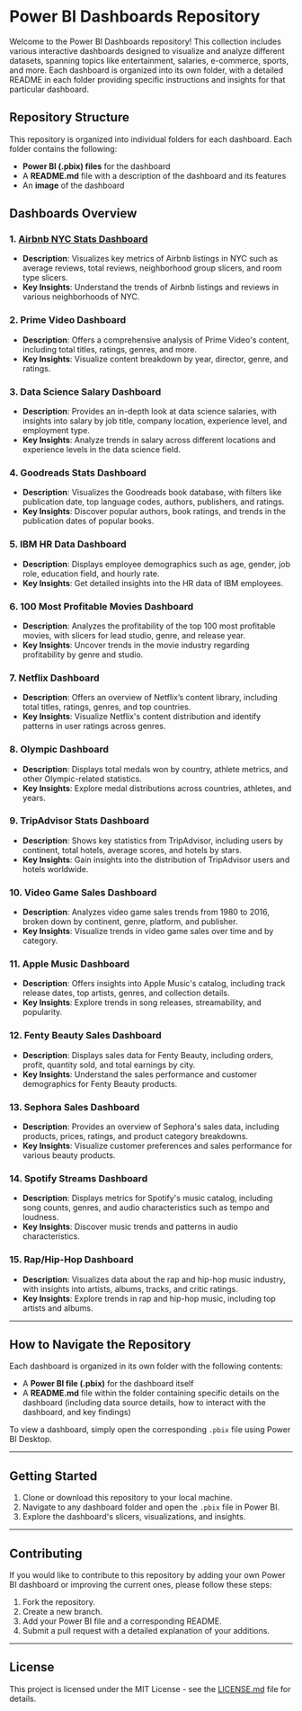# Power BI Dashboards Repository

Welcome to the Power BI Dashboards repository! This collection includes various interactive dashboards designed to visualize and analyze different datasets, spanning topics like entertainment, salaries, e-commerce, sports, and more. Each dashboard is organized into its own folder, with a detailed README in each folder providing specific instructions and insights for that particular dashboard.

## Repository Structure

This repository is organized into individual folders for each dashboard. Each folder contains the following:
- **Power BI (.pbix) files** for the dashboard
- A **README.md** file with a description of the dashboard and its features
- An **image** of the dashboard 

## Dashboards Overview

### 1. [**Airbnb NYC Stats Dashboard**](./airbnb%20dashboard/)
   - **Description**: Visualizes key metrics of Airbnb listings in NYC such as average reviews, total reviews, neighborhood group slicers, and room type slicers.
   - **Key Insights**: Understand the trends of Airbnb listings and reviews in various neighborhoods of NYC.

### 2. **Prime Video Dashboard**
   - **Description**: Offers a comprehensive analysis of Prime Video's content, including total titles, ratings, genres, and more.
   - **Key Insights**: Visualize content breakdown by year, director, genre, and ratings.

### 3. **Data Science Salary Dashboard**
   - **Description**: Provides an in-depth look at data science salaries, with insights into salary by job title, company location, experience level, and employment type.
   - **Key Insights**: Analyze trends in salary across different locations and experience levels in the data science field.

### 4. **Goodreads Stats Dashboard**
   - **Description**: Visualizes the Goodreads book database, with filters like publication date, top language codes, authors, publishers, and ratings.
   - **Key Insights**: Discover popular authors, book ratings, and trends in the publication dates of popular books.

### 5. **IBM HR Data Dashboard**
   - **Description**: Displays employee demographics such as age, gender, job role, education field, and hourly rate.
   - **Key Insights**: Get detailed insights into the HR data of IBM employees.

### 6. **100 Most Profitable Movies Dashboard**
   - **Description**: Analyzes the profitability of the top 100 most profitable movies, with slicers for lead studio, genre, and release year.
   - **Key Insights**: Uncover trends in the movie industry regarding profitability by genre and studio.

### 7. **Netflix Dashboard**
   - **Description**: Offers an overview of Netflix’s content library, including total titles, ratings, genres, and top countries.
   - **Key Insights**: Visualize Netflix's content distribution and identify patterns in user ratings across genres.

### 8. **Olympic Dashboard**
   - **Description**: Displays total medals won by country, athlete metrics, and other Olympic-related statistics.
   - **Key Insights**: Explore medal distributions across countries, athletes, and years.

### 9. **TripAdvisor Stats Dashboard**
   - **Description**: Shows key statistics from TripAdvisor, including users by continent, total hotels, average scores, and hotels by stars.
   - **Key Insights**: Gain insights into the distribution of TripAdvisor users and hotels worldwide.

### 10. **Video Game Sales Dashboard**
   - **Description**: Analyzes video game sales trends from 1980 to 2016, broken down by continent, genre, platform, and publisher.
   - **Key Insights**: Visualize trends in video game sales over time and by category.

### 11. **Apple Music Dashboard**
   - **Description**: Offers insights into Apple Music's catalog, including track release dates, top artists, genres, and collection details.
   - **Key Insights**: Explore trends in song releases, streamability, and popularity.

### 12. **Fenty Beauty Sales Dashboard**
   - **Description**: Displays sales data for Fenty Beauty, including orders, profit, quantity sold, and total earnings by city.
   - **Key Insights**: Understand the sales performance and customer demographics for Fenty Beauty products.

### 13. **Sephora Sales Dashboard**
   - **Description**: Provides an overview of Sephora's sales data, including products, prices, ratings, and product category breakdowns.
   - **Key Insights**: Visualize customer preferences and sales performance for various beauty products.

### 14. **Spotify Streams Dashboard**
   - **Description**: Displays metrics for Spotify's music catalog, including song counts, genres, and audio characteristics such as tempo and loudness.
   - **Key Insights**: Discover music trends and patterns in audio characteristics.

### 15. **Rap/Hip-Hop Dashboard**
   - **Description**: Visualizes data about the rap and hip-hop music industry, with insights into artists, albums, tracks, and critic ratings.
   - **Key Insights**: Explore trends in rap and hip-hop music, including top artists and albums.

---

## How to Navigate the Repository

Each dashboard is organized in its own folder with the following contents:
- A **Power BI file (.pbix)** for the dashboard itself
- A **README.md** file within the folder containing specific details on the dashboard (including data source details, how to interact with the dashboard, and key findings)

To view a dashboard, simply open the corresponding `.pbix` file using Power BI Desktop.

---

## Getting Started

1. Clone or download this repository to your local machine.
2. Navigate to any dashboard folder and open the `.pbix` file in Power BI.
3. Explore the dashboard's slicers, visualizations, and insights.

---

## Contributing

If you would like to contribute to this repository by adding your own Power BI dashboard or improving the current ones, please follow these steps:

1. Fork the repository.
2. Create a new branch.
3. Add your Power BI file and a corresponding README.
4. Submit a pull request with a detailed explanation of your additions.

---

## License

This project is licensed under the MIT License - see the [LICENSE.md](LICENSE.md) file for details.

